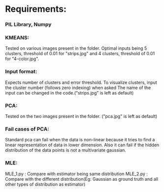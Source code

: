 # Requirements:
### PIL Library, Numpy
### KMEANS:
Tested on various images present in the folder. Optimal inputs being 5 clusters, threshold of 0.01 for "strips.jpg" and 4 clusters, threshold of 0.01 for "4-color.jpg".
### Input format:
Expects number of clusters and error threshold. To visualize clusters, input the cluster number (follows zero indexing) when asked
The name of the input can be changed in the code.("strips.jpg" is left as default)

### PCA:
Tested on the two images present in the folder. ("pca.jpg" is left as default)
### Fail cases of PCA:
Standard pca can fail when the data is non-linear because it tries to find a linear representation of data in lower dimension. Also it can fail if the hidden distribution of the data points is not a multivariate gaussian.

### MLE:
MLE_1.py : Compare with estimator being same distribution
MLE_2.py : Compare with the different distribution(Eg: Gaussian as ground truth and all other types of distribution as estimator)


